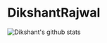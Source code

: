 # DikshantRajwal
![Dikshant's github stats](https://github-readme-stats.vercel.app/api?username=drajwal1511)
